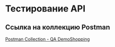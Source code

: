 # Тестирование API

## Ссылка на коллекцию Postman

[Postman Collection - QA DemoShopping](https://www.postman.com/sartr/workspace/qademoshopping/collection/40972255-de278550-caf5-48ab-affe-9fa383882124?action=share&creator=40972255&active-environment=40972255-a3ee1a91-cdca-4e6b-ac56-d69b6ff1f65d)

